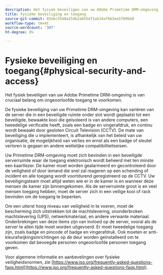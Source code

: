 ```yaml
---
description: Het fysiek beveiligen van uw Adobe Primetime DRM-omgeving is van cruciaal belang om ongeoorloofde toegang te voorkomen.
title: Fysieke beveiliging en toegang
source-git-commit: 02ebc3548a254b2a6554f1ab34afbb3ea5f09bb8
workflow-type: tm+mt
source-wordcount: '307'
ht-degree: 0%

---
```


# Fysieke beveiliging en toegang{#physical-security-and-access}

Het fysiek beveiligen van uw Adobe Primetime DRM-omgeving is van cruciaal belang om ongeoorloofde toegang te voorkomen.

De fysieke beveiliging van uw Primetime DRM-omgeving kan variëren van de server die in een beveiligde ruimte onder slot wordt geplaatst tot een beveiligde, bewaakte kooi die geïsoleerd is van andere computers, een tweedelige verificatie heeft, zoals een badge en vingerafdruk, en continu wordt bewaakt door gesloten Circuit Television (CCTV). De mate van beveiliging die u implementeert, is afhankelijk van het beleid van uw organisatie, de mogelijkheid van verlies en ernst als een badge of sleutel verloren is gegaan en andere wettelijke compatibiliteitseisen.

Uw Primetime DRM-omgeving moet zich bevinden in een beveiligde serverruimte waar de toegang elektronisch wordt beheerd met ten minste een kaartlezer. De kamer moet worden gealarmeerd en gecontroleerd door de veiligheid of door iemand die snel zal reageren op een schending of incident en alle toegang wordt voortdurend geregistreerd op de CCTV. Uw beveiligingsteam moet altijd weten wie er in de kamer is en wanneer deze mensen de kamer zijn binnengekomen. Als de serverruimte groot is en veel mensen toegang hebben, moet de server zich in een veilige kooi of rack bevinden om de toegang te beperken.

Om een uiterst hoog niveau van veiligheid in te voeren, moet de bescherming zich uitstrekken tot de machtslevering, ononderbroken machtslevering (UPS), netwerkmateriaal, en andere verwante materiaal. Onderbrekingen van deze items zijn van invloed op de server, vooral als de server te allen tijde moet worden uitgevoerd. Er moet tweedelige toegang zijn, zoals badge en pincode of badge en vingerafdruk. Ook moeten er anti-kleurafwijkingsinrichtingen op de deur worden geïnstalleerd om te voorkomen dat bevoegde personen ongeoorloofde personen toegang geven.

Voor algemene informatie en aanbevelingen over fysieke veiligheidsnormen, zie [https://www.iso.org/frequently-asked-questions-faqs.html](https://www.iso.org/frequently-asked-questions-faqs.html).
